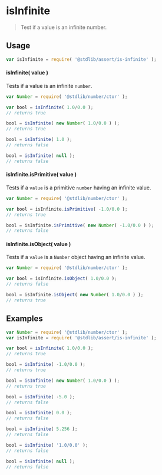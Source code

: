 <!--

@license Apache-2.0

Copyright (c) 2018 The Stdlib Authors.

Licensed under the Apache License, Version 2.0 (the "License");
you may not use this file except in compliance with the License.
You may obtain a copy of the License at

   http://www.apache.org/licenses/LICENSE-2.0

Unless required by applicable law or agreed to in writing, software
distributed under the License is distributed on an "AS IS" BASIS,
WITHOUT WARRANTIES OR CONDITIONS OF ANY KIND, either express or implied.
See the License for the specific language governing permissions and
limitations under the License.

-->

# isInfinite

> Test if a value is an infinite number.

<section class="usage">

## Usage

```javascript
var isInfinite = require( '@stdlib/assert/is-infinite' );
```

#### isInfinite( value )

Tests if a value is an infinite `number`.

<!-- eslint-disable no-new-wrappers -->

```javascript
var Number = require( '@stdlib/number/ctor' );

var bool = isInfinite( 1.0/0.0 );
// returns true

bool = isInfinite( new Number( 1.0/0.0 ) );
// returns true

bool = isInfinite( 1.0 );
// returns false

bool = isInfinite( null );
// returns false
```

#### isInfinite.isPrimitive( value )

Tests if a `value` is a primitive `number` having an infinite value.

<!-- eslint-disable no-new-wrappers -->

```javascript
var Number = require( '@stdlib/number/ctor' );

var bool = isInfinite.isPrimitive( -1.0/0.0 );
// returns true

bool = isInfinite.isPrimitive( new Number( -1.0/0.0 ) );
// returns false
```

#### isInfinite.isObject( value )

Tests if a `value` is a `Number` object having an infinite value.

<!-- eslint-disable no-new-wrappers -->

```javascript
var Number = require( '@stdlib/number/ctor' );

var bool = isInfinite.isObject( 1.0/0.0 );
// returns false

bool = isInfinite.isObject( new Number( 1.0/0.0 ) );
// returns true
```

</section>

<!-- /.usage -->

<section class="notes">

</section>

<!-- /.notes -->

<section class="examples">

## Examples

<!-- eslint-disable no-new-wrappers -->

<!-- eslint no-undef: "error" -->

```javascript
var Number = require( '@stdlib/number/ctor' );
var isInfinite = require( '@stdlib/assert/is-infinite' );

var bool = isInfinite( 1.0/0.0 );
// returns true

bool = isInfinite( -1.0/0.0 );
// returns true

bool = isInfinite( new Number( 1.0/0.0 ) );
// returns true

bool = isInfinite( -5.0 );
// returns false

bool = isInfinite( 0.0 );
// returns false

bool = isInfinite( 5.256 );
// returns false

bool = isInfinite( '1.0/0.0' );
// returns false

bool = isInfinite( null );
// returns false
```

</section>

<!-- /.examples -->

<section class="links">

</section>

<!-- /.links -->
